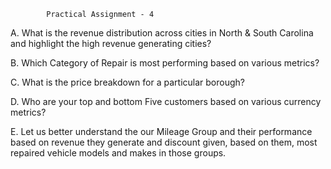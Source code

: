 			Practical Assignment - 4

A. What is the revenue distribution across cities in North & South Carolina and highlight the high revenue generating cities?

B. Which Category of Repair is most performing based on various metrics?

C. What is the price breakdown for a particular borough?

D. Who are your top and bottom Five customers based on various currency metrics?

E. Let us better understand the our Mileage Group and their performance based on revenue they generate and discount given, based on them, most repaired vehicle models and makes in those groups.

